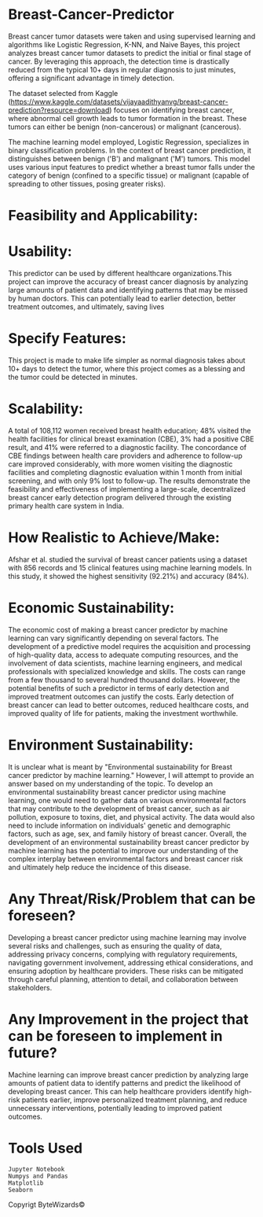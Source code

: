 # Breast-Cancer-Predictor
Breast cancer tumor datasets were taken and using supervised learning and algorithms like Logistic Regression, K-NN, and Naive Bayes, this project analyzes breast cancer tumor datasets to predict the initial or final stage of cancer. By leveraging this approach, the detection time is drastically reduced from the typical 10+ days in regular diagnosis to just minutes, offering a significant advantage in timely detection.

The dataset selected from Kaggle (https://www.kaggle.com/datasets/vijayaadithyanvg/breast-cancer-prediction?resource=download) focuses on identifying breast cancer, where abnormal cell growth leads to tumor formation in the breast. These tumors can either be benign (non-cancerous) or malignant (cancerous).

The machine learning model employed, Logistic Regression, specializes in binary classification problems. In the context of breast cancer prediction, it distinguishes between benign ('B') and malignant ('M') tumors. This model uses various input features to predict whether a breast tumor falls under the category of benign (confined to a specific tissue) or malignant (capable of spreading to other tissues, posing greater risks).

# Feasibility and Applicability: 
# Usability: 
This predictor can be used by different healthcare organizations.This project can improve the accuracy of breast cancer diagnosis by analyzing large amounts of patient data and identifying patterns that may be missed by human doctors. This can potentially lead to earlier detection, better treatment outcomes, and ultimately, saving lives
 
# Specify Features: 
This project is made to make life simpler as normal diagnosis takes about 10+ days to detect the tumor, where this project comes as a blessing and the tumor could be detected in minutes.
 
# Scalability: 
A total of 108,112 women received breast health education; 48% visited the health facilities for clinical breast examination (CBE), 3% had a positive CBE result, and 41% were referred to a diagnostic facility. The concordance of CBE findings between health care providers and adherence to follow-up care improved considerably, with more women visiting the diagnostic facilities and completing diagnostic evaluation within 1 month from initial screening, and with only 9% lost to follow-up. 
The results demonstrate the feasibility and effectiveness of implementing a large-scale, decentralized breast cancer early detection program delivered through the existing primary health care system in India.
 
# How Realistic to Achieve/Make: 
Afshar et al. studied the survival of breast cancer patients using a dataset with 856 records and 15 clinical features using machine learning models. In this study, it showed the highest sensitivity (92.21%) and accuracy (84%).

# Economic Sustainability: 
The economic cost of making a breast cancer predictor by machine learning can vary significantly depending on several factors. The development of a predictive model requires the acquisition and processing of high-quality data, access to adequate computing resources, and the involvement of data scientists, machine learning engineers, and medical professionals with specialized knowledge and skills. The costs can range from a few thousand to several hundred thousand dollars. However, the potential benefits of such a predictor in terms of early detection and improved treatment outcomes can justify the costs. Early detection of breast cancer can lead to better outcomes, reduced healthcare costs, and improved quality of life for patients, making the investment worthwhile.

# Environment Sustainability: 
It is unclear what is meant by "Environmental sustainability for Breast cancer predictor by machine learning." However, I will attempt to provide an answer based on my understanding of the topic.
To develop an environmental sustainability breast cancer predictor using machine learning, one would need to gather data on various environmental factors that may contribute to the development of breast cancer, such as air pollution, exposure to toxins, diet, and physical activity. The data would also need to include information on individuals' genetic and demographic factors, such as age, sex, and family history of breast cancer.
Overall, the development of an environmental sustainability breast cancer predictor by machine learning has the potential to improve our understanding of the complex interplay between environmental factors and breast cancer risk and ultimately help reduce the incidence of this disease.
 
# Any Threat/Risk/Problem that can be foreseen? 
Developing a breast cancer predictor using machine learning may involve several risks and challenges, such as ensuring the quality of data, addressing privacy concerns, complying with regulatory requirements, navigating government involvement, addressing ethical considerations, and ensuring adoption by healthcare providers. These risks can be mitigated through careful planning, attention to detail, and collaboration between stakeholders.
           
# Any Improvement in the project that can be foreseen to implement in future?
Machine learning can improve breast cancer prediction by analyzing large amounts of patient data to identify patterns and predict the likelihood of developing breast cancer. This can help healthcare providers identify high-risk patients earlier, improve personalized treatment planning, and reduce unnecessary interventions, potentially leading to improved patient outcomes.

# Tools Used
```
Jupyter Notebook
Numpys and Pandas
Matplotlib
Seaborn
```
		
Copyrigt ByteWizards©

